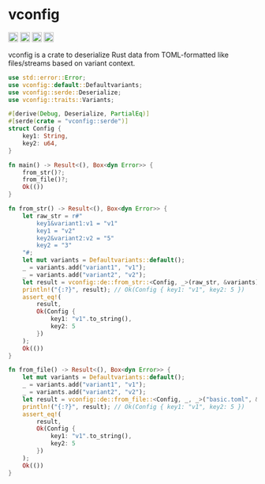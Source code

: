 vconfig
===========================
[<img alt="github" src="https://img.shields.io/badge/github-guweix/vconfig-8da0cb?style=for-the-badge&labelColor=555555&logo=github" height="20">](https://github.com/gu-wei-x/vconfig)
[<img alt="crates.io" src="https://img.shields.io/crates/v/vconfig.svg?style=for-the-badge&color=fc8d62&logo=rust" height="20">](https://crates.io/crates/vconfig)
[<img alt="docs.rs" src="https://img.shields.io/badge/docs.rs-vconfig-66c2a5?style=for-the-badge&labelColor=555555&logo=docs.rs" height="20">](https://docs.rs/vconfig)
[<img alt="build status" src="https://img.shields.io/github/actions/workflow/status/gu-wei-x/vconfig/ci.yml?branch=main&style=for-the-badge" height="20">](https://github.com/gu-wei-x/vconfig/actions?query=branch%3Amain)

vconfig is a crate to deserialize Rust data from TOML-formatted like files/streams based on variant context.

```rust
use std::error::Error;
use vconfig::default::Defaultvariants;
use vconfig::serde::Deserialize;
use vconfig::traits::Variants;

#[derive(Debug, Deserialize, PartialEq)]
#[serde(crate = "vconfig::serde")]
struct Config {
    key1: String,
    key2: u64,
}

fn main() -> Result<(), Box<dyn Error>> {
    from_str()?;
    from_file()?;
    Ok(())
}

fn from_str() -> Result<(), Box<dyn Error>> {
    let raw_str = r#"
        key1&variant1:v1 = "v1"
        key1 = "v2"
        key2&variant2:v2 = "5"
        key2 = "3"
    "#;
    let mut variants = Defaultvariants::default();
    _ = variants.add("variant1", "v1");
    _ = variants.add("variant2", "v2");
    let result = vconfig::de::from_str::<Config, _>(raw_str, &variants);
    println!("{:?}", result); // Ok(Config { key1: "v1", key2: 5 })
    assert_eq!(
        result,
        Ok(Config {
            key1: "v1".to_string(),
            key2: 5
        })
    );
    Ok(())
}

fn from_file() -> Result<(), Box<dyn Error>> {
    let mut variants = Defaultvariants::default();
    _ = variants.add("variant1", "v1");
    _ = variants.add("variant2", "v2");
    let result = vconfig::de::from_file::<Config, _, _>("basic.toml", &variants);
    println!("{:?}", result); // Ok(Config { key1: "v1", key2: 5 })
    assert_eq!(
        result,
        Ok(Config {
            key1: "v1".to_string(),
            key2: 5
        })
    );
    Ok(())
}
```